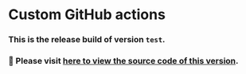 # Custom GitHub actions
### This is the release build of version `test`.
### :pushpin: Please visit [here to view the source code of this version](https://github.com/woocommerce/grow-test/tree/0e3daece12b39d9c0a6f897c67aaecdfd4cd17e4/packages/github-actions).
